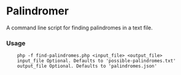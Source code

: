 # Palindromer

A command line script for finding palindromes in a text file.

### Usage

		php -f find-palindromes.php <input_file> <output_file>
		input_file Optional. Defaults to 'possible-palindromes.txt'
		output_file Optional. Defaults to 'palindromes.json'